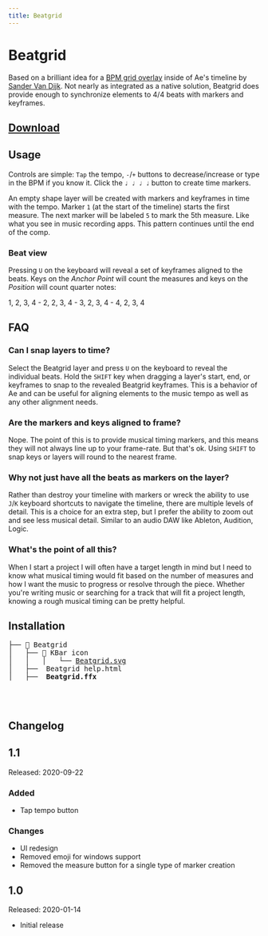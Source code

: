 ```yaml
---
title: Beatgrid
---
```


# Beatgrid

Based on a brilliant idea for a [BPM grid overlay](http://www.sandervandijk.tv/after-effects-features/timeline#1.2-bpm-grid) inside of Ae's timeline by [Sander Van Dijk](http://www.sandervandijk.tv/). Not nearly as integrated as a native solution, Beatgrid does provide enough to synchronize elements to 4/4 beats with markers and keyframes.


## [Download](https://battleaxe.gumroad.com/l/beatgrid)
## Usage

<Screenshot 
    url="/freebies/Beatgrid-panel.png" 
    alt="Beatgrid" 
    width="350px" />

Controls are simple: `Tap` the tempo, `-`/`+` buttons to decrease/increase or type in the BPM if you know it. Click the `♩ ♩ ♩ ♩` button to create time markers.

An empty shape layer will be created with markers and keyframes in time with the tempo. Marker `1` (at the start of the timeline) starts the first measure. The next marker will be labeled `5` to mark the 5th measure. Like what you see in music recording apps. This pattern continues until the end of the comp.

<Screenshot 
    url="/freebies/Beatgrid-measures.jpg" 
    alt="Beatgrid markers" 
    zoom
    center />

### Beat view

Pressing `U` on the keyboard will reveal a set of keyframes aligned to the beats. Keys on the *Anchor Point* will count the measures and keys on the *Position* will count quarter notes:

1, 2, 3, 4 - 2, 2, 3, 4 - 3, 2, 3, 4 - 4, 2, 3, 4

<Screenshot 
    url="/freebies/Beatgrid-notes.jpg" 
    alt="Beatgrid markers" 
    zoom
    center />

## FAQ
### Can I snap layers to time?
Select the Beatgrid layer and press `U` on the keyboard to reveal the individual beats. Hold the `SHIFT` key when dragging a layer's start, end, or keyframes to snap to the revealed Beatgrid keyframes. This is a behavior of Ae and can be useful for aligning elements to the music tempo as well as any other alignment needs.

### Are the markers and keys aligned to frame? 
Nope. The point of this is to provide musical timing markers, and this means they will not always line up to your frame-rate. But that's ok. Using `SHIFT` to snap keys or layers will round to the nearest frame.

### Why not just have all the beats as markers on the layer?
Rather than destroy your timeline with markers or wreck the ability to use `J`/`K` keyboard shortcuts to navigate the timeline, there are multiple levels of detail. This is a choice for an extra step, but I prefer the ability to zoom out and see less musical detail. Similar to an audio DAW like Ableton, Audition, Logic.

### What's the point of all this?
When I start a project I will often have a target length in mind but I need to know what musical timing would fit based on the number of measures and how I want the music to progress or resolve through the piece. Whether you're writing music or searching for a track that will fit a project length, knowing a rough musical timing can be pretty helpful.


<eula
    name="Beatgrid" freebie />

## Installation


<pre>
├── 📂 Beatgrid
│   ├── 📂 KBar icon
│   │   │   └── <a href="/freebies/Beatgrid.svg">Beatgrid.svg</a>
│   ├──  Beatgrid help.html
│   ├──  <b>Beatgrid.ffx</b>
</pre>

<Install 
    scriptUI 
    name="Beatgrid"
    :hosts="['After Effects']"
/>

<br />
<br />

## Changelog
<div class="changelog">

## 1.1 
Released: 2020-09-22
### Added
- Tap tempo button

### Changes 
- UI redesign
- Removed emoji for windows support
- Removed the measure button for a single type of marker creation

## 1.0
Released: 2020-01-14
- Initial release

</div>